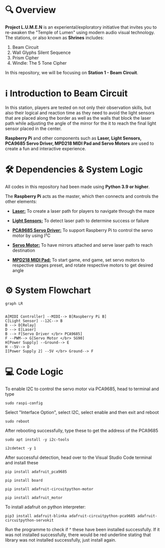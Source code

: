# 🔍 Overview
**Project L.U.M.E.N** is an experiental/exploratory initiative that invites you to re-awaken the "Temple of Lumen" using modern audio visual technology. The stations, or also known as **Shrines** includes:

1. Beam Circuit
2. Wall Glyphs Silent Sequence
3. Prism Cipher
4. Windle: The 5 Tone Cipher

In this repository, we will be focusing on **Station 1 - Beam Circuit**.

# ℹ️ Introduction to Beam Circuit
In this station, players are tested on not only their observation skills, but also their logical and reaction time as they need to avoid the light sensors that are placed along the border as well as the walls that block the laser path while adjusting the angle of the mirror for the it to reach the final light sensor placed in the center.

 **Raspberry Pi** and other components such as **Laser, Light Sensors, PCA9685 Servo Driver, MPD218 MIDI Pad and Servo Motors** are used to create a fun and interactive experience.

# 🛠️ Dependencies & System Logic
All codes in this repository had been made using **Python 3.9 or higher**.

 The **Raspberry Pi** acts as the master, which then connects and controls the other elements:

 * [**Laser:**](https://github.com/Nixx-Goh/EGL314-Project-Lumen-Team-D/blob/main/Backlog%202%20Sprint%201/lasercontrol.py) To create a laser path for players to navigate through the maze

 * [**Light Sensors:**](https://github.com/Nixx-Goh/EGL314-Project-Lumen-Team-D/blob/main/Backlog%202%20Sprint%201/lightsensor.py) To detect laser path to determine success or failure
    
 * [**PCA9685 Servo Driver:**](https://github.com/Nixx-Goh/EGL314-Project-Lumen-Team-D/blob/main/Backlog%202%20Sprint%201/servomotorcontrol.py)
 To support Raspberry Pi to control the servo motor by using I²C 

  * [**Servo Motor:**](https://github.com/Nixx-Goh/EGL314-Project-Lumen-Team-D/blob/main/Backlog%202%20Sprint%201/servomotorcontrol.py)
 To have mirrors attached and serve laser path to reach destination

* [**MPD218 MIDI Pad:**](https://github.com/Nixx-Goh/EGL314-Project-Lumen-Team-D/blob/main/Backlog%202%20Sprint%201/midicontrol.py)
 To start game, end game, set servo motors to respective stages preset, and rotate respective motors to get desired angle

# ⚙️ System Flowchart 

```mermaid
graph LR


A[MIDI Controller] --MIDI--> B[Raspberry Pi B] 
C[Light Sensor] --12C--> B
B --> D[Relay]
D --> E[Laser]
B --> F[Servo Driver </br> PCA9685]
F --PWM--> G[Servo Motor </br> SG90]
H[Power Supply] --Ground--> E
H --5V--> D
I[Power Supply 2] --5V </br> Ground--> F 

```    

# 💻 Code Logic
To enable I2C to control the servo motor via PCA9685, head to terminal and type 

```
sudo raspi-config
```
Select "Interface Option", select I2C, select enable and then exit and reboot
```
sudo reboot
```
After rebooting successfully, type these to get the address of the PCA9685
```
sudo apt install -y i2c-tools
```
```
i2cdetect -y 1
```

After successful detection, head over to the Visual Studio Code terminal and install these
```
pip install adafruit_pca9685
```
```
pip install board
```
```
pip install adafruit-circuitpython-motor
```
```
pip install adafruit_motor
```

To install adafruit on python interpreter: 

```
pip3 install adafruit-blinka adafruit-circuitpython-pca9685 adafruit-circuitpython-servokit
```

Run the programme to check if ^ these have been installed successfully. If it was not installed successfully, there would be red underline stating that library was not installed successfully, just install again. 







